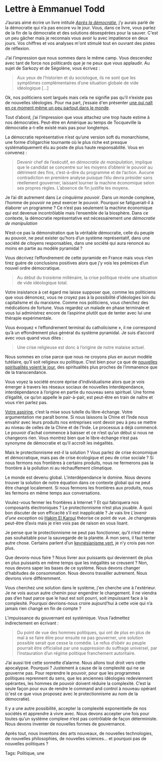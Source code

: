 # Lettre à Emmanuel Todd

J’aurais aimé écrire un livre intitulé *[Après la démocratie](http://www.amazon.fr/Apr%C3%A8s-d%C3%A9mocratie-Emmanuel-Todd/dp/2070786838)*, j’y aurais parlé de la démocratie qui n’a pas encore vu le jour. Vous, dans ce livre, vous parlez de la fin de la démocratie et des solutions désespérées pour la sauver. C'est un peu gâcher mais je reconnais vous avoir lu avec impatience en deux jours. Vos chiffres et vos analyses m'ont stimulé tout en ouvrant des pistes de réflexion.

J’ai l’impression que nous sommes dans le même camp. Vous descendez avec tant de force nos politicards que je ne peux que vous applaudir. Au sujet de Sarkozy et de Ségolène, vous écrivez :

> Aux yeux de l’historien et du sociologue, ils ne sont que les symptômes complémentaires d’une situation globale de vide idéologique \[…\]

Ok, nos politiciens sont largués mais cela ne signifie pas qu’il n’existe pas de nouvelles idéologies. Pour ma part, j’essaie d'en présenter [une qui naît en ce moment même un peu partout dans le monde](http://blog.tcrouzet.com/2008/12/09/de-l%e2%80%99esclavage-au-salariat-du-salariat-a-l%e2%80%99artisanat/).

Tout d’abord, j’ai l’impression que vous attachez une trop haute estime à nos démocraties. Peut-être en Amérique au temps de Tocqueville la démocratie a-t-elle existé mais pas pour longtemps.

La démocratie représentative n’est qu’une version soft du monarchisme, une forme d’oligarchie tournante où le plus riche est presque systématiquement élu au poste de plus haute responsabilité. Vous en convenez :

> Devenir chef de l’exécutif, en *démocratie de manipulation*, implique que le candidat se concentre sur les moyens d’obtenir le pouvoir au détriment des fins, c’est-à-dire du programme et de l’action. Aucune contradiction en première analyse puisque l’élu devra présider sans réellement gouverner, laissant tourner la machine économique selon ses propres règles. L’absence de fin justifie les moyens.

Je l’ai dit autrement dans *Le cinquième pouvoir*. Dans un monde complexe, l’homme de pouvoir ne peut exercer le pouvoir. Pourquoi se fatiguerait-il à élaborer un programme ? Ce n’est pas seulement la machine économique qui est devenue incontrôlable mais l’ensemble de la biosphère. Dans ce contexte, la démocratie représentative est nécessairement une *démocratie de manipulation*

N’est-ce pas la démonstration que la véritable démocratie, celle du peuple au pouvoir, ne peut exister qu’hors d’un système représentatif, dans une société de citoyens responsables, dans une société qui aura renoncé au moins en partie au modèle pyramidal ?

Vous décrivez l’effondrement de cette pyramide en France mais vous n’en tirez guère de conclusions positives alors que j’y vois les prémices d’un nouvel ordre démocratique.

> Au début du troisième millénaire, la crise politique révèle une situation de vide idéologique total.

Votre insistance à cet égard me laisse supposer que, comme les politiciens que vous dénoncez, vous ne croyez pas à la possibilité d’idéologies loin du capitalisme et du marxisme. Comme nos politiciens, vous cherchez des médications de fortune. Vous regardez un malade en phase terminale et vous lui administrez encore de l’aspirine plutôt que de tenter avec lui une thérapie expérimentale.

Vous évoquez « l’effondrement terminal du catholicisme », il ne correspond qu’à un effondrement plus général du système pyramidal. Je suis d’accord avec vous quand vous dites :

> Une crise religieuse est donc à l’origine de notre malaise actuel.

Nous sommes en crise parce que nous ne croyons plus en aucun modèle tutélaire, qu’il soit religieux ou politique. C’est bien pour ça que de [nouvelles spiritualités voient le jour](http://blog.tcrouzet.com/2008/08/19/autoregulation-vs-auto-organisation/), des spiritualités plus proches de l’immanence que de la transcendance.

Vous voyez la société encore éprise d’individualisme alors que je vois émerger à travers les réseaux sociaux de nouvelles interdépendance, interdépendance à l’origine en partie du nouveau sens spirituel. Une forme d’égalité, ce qu’on appelle le pair-à-pair, est peut-être en train de naître et vous n’en parlez pas.

[Votre aspirine](http://www.protectionnisme.eu), c’est la mise sous tutelle du libre-échange. Votre argumentation me paraît bonne. Si nous laissons la Chine et l’Inde nous envahir avec leurs produits nos entreprises vont devoir peu à peu se mettre au niveau de celles de la Chine et de l’Inde. Le processus a déjà commencé. Le pouvoir d’achat commence à baisser et ce n’est qu’un début si nous ne changeons rien. Vous montrez bien que le libre-échange n’est pas synonyme de démocratie et qu’il accroît les inégalités.

Mais le protectionnisme est-il la solution ? Vous parlez de crise économique et démocratique, mais pas de crise écologique et peu de crise sociale ? Si nous fermons nos frontières à certains produits, nous ne fermerons pas la frontière à la pollution ni au réchauffement climatique.

Le monde est devenu global. L’interdépendance le domine. Nous devons trouver la solution de notre équation dans ce contexte global qui ne peut être changé localement. Si nous fermons les frontières aux produits, nous les fermons en même temps aux conversations.

Voulez-vous fermer les frontières à Internet ? Et qui fabriquera nos composants électroniques ? Le protectionnisme n’est plus jouable. À quoi bon discuter de son efficacité s’il est inapplicable ? Je vais lire *L’avenir d’une exception* où [Hakim El Karoui](http://elkaroui.com/) théorise ce point de vue. Je changerais peut-être d’avis mais je n’en vois pas de raison en vous lisant.

Je pense que le protectionnisme ne peut pas fonctionner, qu’il n’est même pas souhaitable pour la sauvegarde de la planète. À mon sens, il faut tenter autre chose. Certains parlent d’un [keynésianisme vert](http://blog.tcrouzet.com/2008/11/25/les-chevaliers-de-gaia/), je n’y crois pas non plus.

Que devons-nous faire ? Nous livrer aux puissants qui deviennent de plus en plus puissants en même temps que les inégalités se creusent ? Non, nous devons saper les bases de ce système. Nous devons changer d’habitudes de consommation. Nous devons travailler autrement. Nous devrons vivre différemment.

Vous cherchez une solution dans le système, j'en cherche une à l'extérieur. Je ne vois aucun autre chemin pour engendrer le changement. Il ne viendra pas d’en haut parce que le haut est soit pourri, soit impuissant face à la complexité. Pourquoi devrions-nous croire aujourd’hui à cette voie qui n’a jamais rien changé en fin de compte ?

L’impuissance du gouvernant est systémique. Vous l’admettez indirectement en écrivant :

> Du point de vue des hommes politiques, qui ont de plus en plus de mal à se faire élire pour ensuite ne pas gouverner, une solution possible serait que cesse la comédie. Le refus d’obéir au peuple pourrait être officialisé par une suppression du suffrage universel, par l’instauration d’un régime politique franchement autoritaire.

J’ai aussi tiré cette sonnette d’alarme. Nous allons tout droit vers cette apocalypse. Pourquoi ? Justement à cause de la complexité qui ne se gouverne pas. Pour reprendre le pouvoir, pour que les programmes politiques reprennent du sens, que les anciennes idéologies redeviennent opérantes, les hommes de pouvoir doivent réduire la complexité. C’est la seule façon pour eux de rendre le command and control à nouveau opérant (c'est ce que vous proposez avec le protectionnisme au nom de la démocratie).

Il y a une autre possibilité, accepter la complexité exponentielle de nos sociétés et apprendre à vivre avec. Nous devons accepter une fois pour toutes qu’un système complexe n’est pas contrôlable de façon déterministe. Nous devons inventer de nouvelles formes de gouvernance.

Après tout, nous inventons des arts nouveaux, de nouvelles technologies, de nouvelles philosophies, de nouvelles sciences… et pourquoi pas de nouvelles politiques ?

Tags: Politique, une
